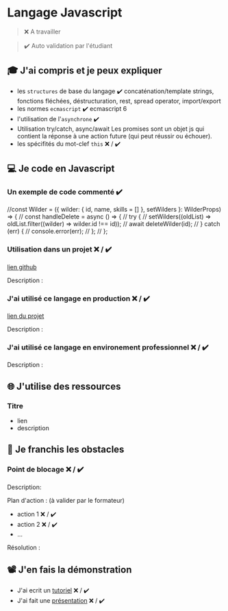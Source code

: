 # Langage Javascript

> ❌ A travailler

> ✔️ Auto validation par l'étudiant

## 🎓 J'ai compris et je peux expliquer

- les `structures` de base du langage ✔️
concaténation/template strings, fonctions fléchées, déstructuration, rest, spread operator, import/export
- les normes `ecmascript` ✔️
ecmascript 6
- l'utilisation de l'`asynchrone` ✔️
- Utilisation try/catch, async/await
Les promises sont un objet js qui contient la réponse à une action future (qui peut réussir ou échouer). 
- les spécifités du mot-clef `this` ❌ / ✔️

## 💻 Je code en Javascript

### Un exemple de code commenté ✔️

//const Wilder = ({ wilder: { id, name, skills = [] }, setWilders }: WilderProps) => {
//  const handleDelete = async () => {
//    try {
//      setWilders((oldList) => oldList.filter((wilder) => wilder.id !== id));
//      await deleteWilder(id);
//    } catch (err) {
//      console.error(err);
//    };
//  }; 

### Utilisation dans un projet ❌ / ✔️

[lien github](...)

Description :

### J'ai utilisé ce langage en production ❌ / ✔️

[lien du projet](...)

Description :

### J'ai utilisé ce langage en environement professionnel ❌ / ✔️

Description :

## 🌐 J'utilise des ressources

### Titre

- lien
- description

## 🚧 Je franchis les obstacles

### Point de blocage ❌ / ✔️

Description:

Plan d'action : (à valider par le formateur)

- action 1 ❌ / ✔️
- action 2 ❌ / ✔️
- ...

Résolution :

## 📽️ J'en fais la démonstration

- J'ai ecrit un [tutoriel](...) ❌ / ✔️
- J'ai fait une [présentation](...) ❌ / ✔️

